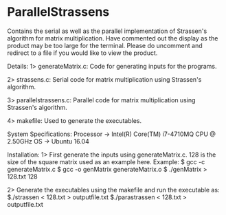# ParallelStrassens
Contains the serial as well as the parallel implementation of Strassen's algorithm for matrix multiplication. Have commented out the display as the product may be too large for the terminal.
Please do uncomment and redirect to a file if you would like to view the product. 

Details:
1> generateMatrix.c: Code for generating inputs for the programs. 

2> strassens.c: Serial code for matrix multiplication using Strassen's algorithm.

3> parallelstrassens.c: Parallel code for matrix multiplication using Strassen's algorithm. 

4> makefile: Used to generate the executables. 

System Specifications: 
Processor -> Intel(R) Core(TM) i7-4710MQ CPU @ 2.50GHz
OS -> Ubuntu 16.04

Installation:
1> First generate the inputs using generateMatrix.c. 128 is the size of the square matrix used as an example here. 
  Example:
  $ gcc -c generateMatrix.c
  $ gcc -o genMatrix generateMatrix.o
  $ ./genMatrix > 128.txt
  128

2> Generate the executables using the makefile and run the executable as:
  $./strassen < 128.txt > outputfile.txt
  $./parastrassen < 128.txt > outputfile.txt
  
